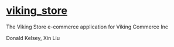 [viking_store](http://vikingcodeschool.com)
============

The Viking Store e-commerce application for Viking Commerce Inc

Donald Kelsey, Xin Liu